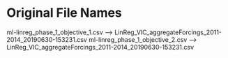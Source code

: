# Original File Names

ml-linreg_phase_1_objective_1.csv   --> LinReg_VIC_aggregateForcings_2011-2014_20190630-153231.csv
ml-linreg_phase_1_objective_2.csv   --> LinReg_VIC_aggregateForcings_2011-2014_20190630-153231.csv
